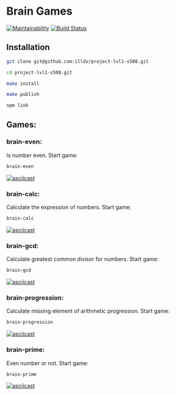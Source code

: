 # Brain Games
[![Maintainability](https://api.codeclimate.com/v1/badges/cac6ef67b43706db89f5/maintainability)](https://codeclimate.com/github/illdv/project-lvl1-s508/maintainability)
[![Build Status](https://travis-ci.org/illdv/project-lvl1-s508.svg?branch=master)](https://travis-ci.org/illdv/project-lvl1-s508)

## Installation
```sh
git clone git@github.com:illdv/project-lvl1-s508.git

cd project-lvl1-s508.git

make install

make publish

npm link
```

## Games:

### brain-even:
Is number even.
  Start game:
```sh
brain-even
```
[![asciicast](https://asciinema.org/a/QYg7PTVcUhObcs1gEDqZxWtf6.svg)](https://asciinema.org/a/QYg7PTVcUhObcs1gEDqZxWtf6)

### brain-calc:
Сalculate the expression of numbers.
  Start game:
```sh
brain-calc
```
[![asciicast](https://asciinema.org/a/Hjtkm1GIDHay9loEKtmhnMjIM.svg)](https://asciinema.org/a/Hjtkm1GIDHay9loEKtmhnMjIM)

### brain-gcd:
Сalculate greatest common divisor for numbers.
  Start game:
```sh
brain-gcd
```
[![asciicast](https://asciinema.org/a/aua0cxeBDW9IwGafaTOQzkJot.svg)](https://asciinema.org/a/aua0cxeBDW9IwGafaTOQzkJot)

### brain-progression:
Calculate missing element of arithmetic progression.
  Start game:
```sh
brain-progression
```
[![asciicast](https://asciinema.org/a/X4s694uk01H3hretUMWifUWt4.svg)](https://asciinema.org/a/X4s694uk01H3hretUMWifUWt4)

### brain-prime:
Even number or not.
  Start game:
```sh
brain-prime
```
[![asciicast](https://asciinema.org/a/0FcLwg3pg1CErvVYGphDYWUKo.svg)](https://asciinema.org/a/0FcLwg3pg1CErvVYGphDYWUKo)